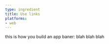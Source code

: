 ```yaml
---
type: ingredient
title: Use links
platforms:
- web
---
```


this is how you build an app baner:
blah blah
blah


